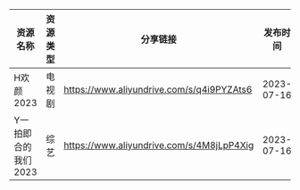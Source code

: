 | 资源名称         | 资源类型 | 分享链接                                      | 发布时间       |
| ------------ | ---- | ----------------------------------------- | ---------- |
| H欢颜2023      | 电视剧  | https://www.aliyundrive.com/s/q4i9PYZAts6 | 2023-07-16 |
| Y一拍即合的我们2023 | 综艺   | https://www.aliyundrive.com/s/4M8jLpP4Xig | 2023-07-16 |
